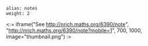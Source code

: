 ````
alias: notes
weight: 2
````

<:= iframe("See http://nrich.maths.org/6390/note", "http://nrich.maths.org/6390/note?mobile=1", 700, 1000, image="thumbnail.png") :>